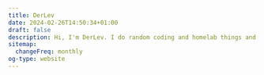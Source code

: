 ```yaml
---
title: DerLev
date: 2024-02-26T14:50:34+01:00
draft: false
description: Hi, I'm DerLev. I do random coding and homelab things and post my findings and knowledge here
sitemap:
  changeFreq: monthly
og-type: website
---
```


